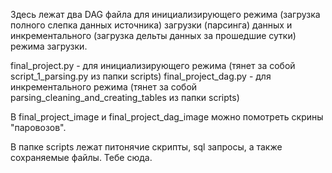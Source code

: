 Здесь лежат два DAG файла для инициализирующего режима (загрузка полного слепка данных источника)
 загрузки (парсинга) данных и инкрементального (загрузка дельты данных за прошедшие сутки) режима загрузки.

final_project.py - для инициализирующего режима (тянет за собой script_1_parsing.py из папки scripts)
final_project_dag.py - для инкрементального режима (тянет за собой parsing_cleaning_and_creating_tables 
из папки scripts)

В final_project_image и final_project_dag_image можно помотреть скрины "паровозов".

В папке scripts  лежат питонячие скрипты, sql запросы, а также сохраняемые файлы. Тебе сюда.
